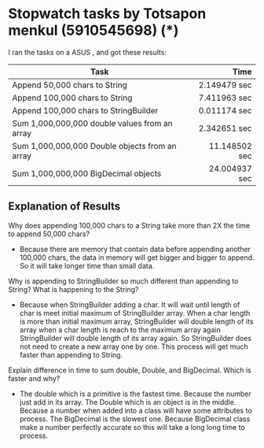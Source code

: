 # Stopwatch tasks by Totsapon menkul (5910545698) (*)
I ran the tasks on a ASUS , and got
these results:

 Task | Time 
 --------------------------------------|-------:
 Append 50,000 chars to String | 2.149479 sec
 Append 100,000 chars to String | 7.411963 sec
 Append 100,000 chars to StringBuilder | 0.011174 sec
 Sum 1,000,000,000 double values from an array | 2.342651 sec
 Sum 1,000,000,000 Double objects from an array | 11.148502 sec
 Sum 1,000,000,000 BigDecimal objects | 24.004937 sec
## Explanation of Results

Why does appending 100,000 chars to a String take more than 2X the time to append 50,000 chars?
- Because there are memory that contain data before appending another 100,000 chars, the data in memory will get bigger and bigger to append. So it will take longer time than small data.

Why is appending to StringBuilder so much different than appending to String? What is happening to the String?
- Because when StringBuilder adding a char. It will wait until length of char is meet initial maximum of StringBuilder array.
When a char length is more than initial maximum array, StringBuilder will double length of its array when a char length is reach to the maximum array again StringBuilder will double length of its array again. So StringBuilder does not need to create a new array one by one. This process will get much faster than appending to String.

Explain difference in time to sum double, Double, and BigDecimal. Which is faster and why?
- The double which is a primitive is the fastest time. Because the number just add in its array. 
  The Double which is an object is in the middle. Because a number when added into a class will have some attributes to process. 
  The BigDecimal is the slowest one. Because BigDecimal class make a number perfectly accurate so this will take a long long time 
  to process.
